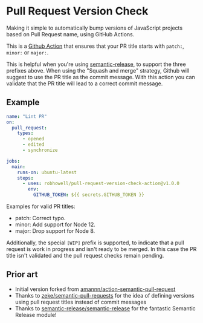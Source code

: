 # Pull Request Version Check

Making it simple to automatically bump versions of JavaScript projects based on Pull Request name, using GitHub Actions.

This is a [Github Action](https://github.com/features/actions) that ensures that your PR title starts with `patch:`, `minor:` or `major:`.

This is helpful when you're using [semantic-release](https://github.com/semantic-release/semantic-release), to support the three prefixes above. When using the "Squash and merge" strategy, Github will suggest to use the PR title as the commit message. With this action you can validate that the PR title will lead to a correct commit message.

## Example

```yml
name: "Lint PR"
on:
  pull_request:
    types:
      - opened
      - edited
      - synchronize

jobs:
  main:
    runs-on: ubuntu-latest
    steps:
      - uses: robhowell/pull-request-version-check-action@v1.0.0
        env:
          GITHUB_TOKEN: ${{ secrets.GITHUB_TOKEN }}
```

Examples for valid PR titles:

- patch: Correct typo.
- minor: Add support for Node 12.
- major: Drop support for Node 8.

Additionally, the special `[WIP]` prefix is supported, to indicate that a pull request is work in progress and isn't ready to be merged. In this case the PR title isn't validated and the pull request checks remain pending.

## Prior art

- Initial version forked from [amannn/action-semantic-pull-request](https://github.com/amannn/action-semantic-pull-request)
- Thanks to [zeke/semantic-pull-requests](https://github.com/zeke/semantic-pull-requests) for the idea of defining versions using pull request titles instead of commit messages
- Thanks to [semantic-release/semantic-release](https://github.com/semantic-release/semantic-release) for the fantastic Semantic Release module!
